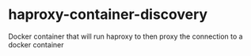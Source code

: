 # haproxy-container-discovery
Docker container that will run haproxy to then proxy the connection to a docker container
